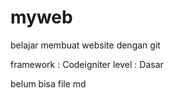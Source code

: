 # myweb
belajar membuat website dengan git

framework : Codeigniter
level : Dasar

belum bisa file md